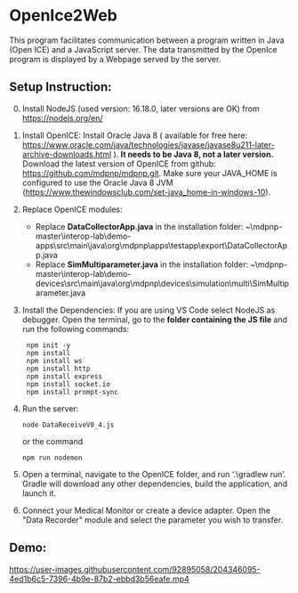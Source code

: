 # OpenIce2Web

This program facilitates communication between a program written in Java (Open ICE) and a JavaScript server.
The data transmitted by the OpenIce program is displayed by a Webpage served by the server.

## Setup Instruction:

0. Install NodeJS (used version: 16.18.0, later versions are OK) from https://nodejs.org/en/

1. Install OpenICE: 
   Install Oracle Java 8 ( available for free here: https://www.oracle.com/java/technologies/javase/javase8u211-later-archive-downloads.html ). **It needs to be Java      8, not a later version.**
   Download the latest version of OpenICE from github: https://github.com/mdpnp/mdpnp.git.
   Make sure your JAVA_HOME is configured to use the Oracle Java 8 JVM (https://www.thewindowsclub.com/set-java_home-in-windows-10).

2. Replace OpenICE modules:
    - Replace **DataCollectorApp.java** in the installation folder: ~\mdpnp-master\interop-lab\demo-apps\src\main\java\org\mdpnp\apps\testapp\export\DataCollectorApp.java
    - Replace **SimMultiparameter.java** in the installation folder: ~\mdpnp-master\interop-lab\demo-devices\src\main\java\org\mdpnp\devices\simulation\multi\SimMultiparameter.java




3. Install the Dependencies:
   If you are using VS Code select NodeJS as debugger. Open the terminal, go to the **folder containing the JS file** and run the following commands:
   ```
    npm init -y
    npm install
    npm install ws 
    npm install http 
    npm install express
    npm install socket.io
    npm install prompt-sync
    ```
4. Run the server:
    ```
    node DataReceiveV0_4.js
    ```
    or the command
    ```
    npm run nodemon
    ```


5. Open a terminal, navigate to the OpenICE folder, and run ‘.\gradlew run’. Gradle will download any other dependencies, build the application, and launch it.
6. Connect your Medical Monitor or create a device adapter. Open the "Data Recorder" module and select the parameter you wish to transfer.



## Demo:
https://user-images.githubusercontent.com/92895058/204346095-4ed1b6c5-7396-4b9e-87b2-ebbd3b56eafe.mp4
